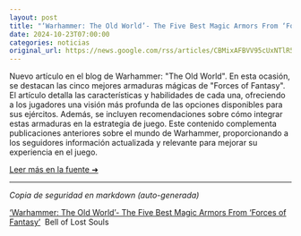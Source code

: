 ```yaml
---
layout: post
title: "‘Warhammer: The Old World’- The Five Best Magic Armors From ‘Forces of Fantasy’ - Bell of Lost Souls"
date: 2024-10-23T07:00:00
categories: noticias
original_url: https://news.google.com/rss/articles/CBMixAFBVV95cUxNTlR5TmJDTEloVjNnOWVpYU1VTDlwTVVzNE9YTG9pNm93Qms3MzFab0x6eV9sdjc5RmRmVTlGejMxWE1Xd1FXTFVfNms3Ulk4X3RGX296NlVIVXR3cW5yZ2stdHBTNHlrZGVMeFhyLVJzek9NekZMTTZlOTRMMjNfaVZZWHRldFdFVU5DYzUyQlUzRUVURFFGUEd3RTN3UzFWT3puY011clplQ0lqalRIOXZZMXpMUTBhUGk2YkZROGYwRkha?oc=5
---
```


Nuevo artículo en el blog de Warhammer: "The Old World". En esta ocasión, se destacan las cinco mejores armaduras mágicas de "Forces of Fantasy". El artículo detalla las características y habilidades de cada una, ofreciendo a los jugadores una visión más profunda de las opciones disponibles para sus ejércitos. Además, se incluyen recomendaciones sobre cómo integrar estas armaduras en la estrategia de juego. Este contenido complementa publicaciones anteriores sobre el mundo de Warhammer, proporcionando a los seguidores información actualizada y relevante para mejorar su experiencia en el juego.

[Leer más en la fuente ➜](https://news.google.com/rss/articles/CBMixAFBVV95cUxNTlR5TmJDTEloVjNnOWVpYU1VTDlwTVVzNE9YTG9pNm93Qms3MzFab0x6eV9sdjc5RmRmVTlGejMxWE1Xd1FXTFVfNms3Ulk4X3RGX296NlVIVXR3cW5yZ2stdHBTNHlrZGVMeFhyLVJzek9NekZMTTZlOTRMMjNfaVZZWHRldFdFVU5DYzUyQlUzRUVURFFGUEd3RTN3UzFWT3puY011clplQ0lqalRIOXZZMXpMUTBhUGk2YkZROGYwRkha?oc=5)

---
*Copia de seguridad en markdown (auto-generada)*

[‘Warhammer: The Old World’- The Five Best Magic Armors From ‘Forces of Fantasy’](https://news.google.com/rss/articles/CBMixAFBVV95cUxNTlR5TmJDTEloVjNnOWVpYU1VTDlwTVVzNE9YTG9pNm93Qms3MzFab0x6eV9sdjc5RmRmVTlGejMxWE1Xd1FXTFVfNms3Ulk4X3RGX296NlVIVXR3cW5yZ2stdHBTNHlrZGVMeFhyLVJzek9NekZMTTZlOTRMMjNfaVZZWHRldFdFVU5DYzUyQlUzRUVURFFGUEd3RTN3UzFWT3puY011clplQ0lqalRIOXZZMXpMUTBhUGk2YkZROGYwRkha?oc=5)  Bell of Lost Souls
